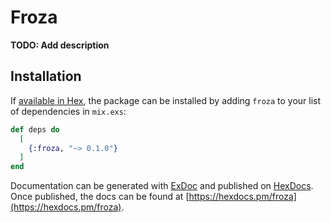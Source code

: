 # Froza

**TODO: Add description**

## Installation

If [available in Hex](https://hex.pm/docs/publish), the package can be installed
by adding `froza` to your list of dependencies in `mix.exs`:

```elixir
def deps do
  [
    {:froza, "~> 0.1.0"}
  ]
end
```

Documentation can be generated with [ExDoc](https://github.com/elixir-lang/ex_doc)
and published on [HexDocs](https://hexdocs.pm). Once published, the docs can
be found at [https://hexdocs.pm/froza](https://hexdocs.pm/froza).

